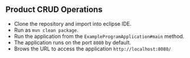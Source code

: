 ## Product CRUD Operations

- Clone the repository and import into eclipse IDE.
- Run as `mvn clean package`.
- Run the application from the `ExampleProgramApplication#main` method.
- The application runs on the port `8080` by default.
- Brows the URL to access the application `http://localhost:8080/`